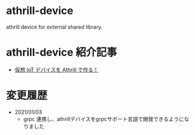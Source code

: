 # athrill-device
athrill device for external shared library.

# athrill-device 紹介記事
* [仮想 IoT デバイスを Athrill で作る！](https://qiita.com/kanetugu2018/items/5bf890c0945c299eb7f0)

# 変更履歴
* 2021/01/03
  * grpc 連携し、athrillデバイスをgrpcサポート言語で開発できるようになりました
